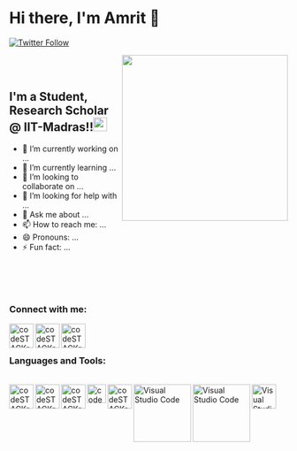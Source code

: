 # Hi there, I'm Amrit  👋

[![Twitter Follow](https://img.shields.io/twitter/follow/amrit?color=1DA1F2&logo=twitter&style=for-the-badge)](https://twitter.com/amritkumar9595)

<img src="https://user-images.githubusercontent.com/45626998/124499381-855d6980-dddb-11eb-9ac2-246630748442.gif" width="300" height="300" align ="right" />
<br>
<br>

## I'm a Student, Research Scholar @ IIT-Madras!!<img src="https://icons.iconarchive.com/icons/google/noto-emoji-people-profession/1024/10206-man-student-icon.png" width="25" height="25" />


- 🔭 I’m currently working on ...
- 🌱 I’m currently learning ...
- 👯 I’m looking to collaborate on ...
- 🤔 I’m looking for help with ...
- 💬 Ask me about ...
- 📫 How to reach me: ...
- 😄 Pronouns: ...
- ⚡ Fun fact: ...
 

<!-- ![giphy](https://user-images.githubusercontent.com/45626998/124499381-855d6980-dddb-11eb-9ac2-246630748442.gif) -->
<!-- <img src="https://user-images.githubusercontent.com/45626998/124499381-855d6980-dddb-11eb-9ac2-246630748442.gif" width="400" height="400" align ="right" /> -->



<!-- ### Spotify Playing 🎧

[<img src="https://now-playing-codestackr.vercel.app/api/spotify-playing" alt="codeSTACKr Spotify Playing" width="350" />](https://open.spotify.com/user/sortttlhfcsn7wspcv1u956gk) -->

<br>
<br>
<br>

### Connect with me:
[<img align="left" alt="codeSTACKr | LinkedIn" width="44px" src="https://cdn.jsdelivr.net/npm/simple-icons@v3/icons/linkedin.svg" />][linkedin]
[<img align="left" alt="codeSTACKr | Instagram" width="44px" src="https://cdn.jsdelivr.net/npm/simple-icons@v3/icons/instagram.svg" />][instagram]
[<img align="left" alt="codeSTACKr | Instagram" width="44px" src="https://cdn.jsdelivr.net/npm/simple-icons@v3/icons/facebook.svg" />][instagram]




<br />
<br />

### Languages and Tools:
<br />

<img align="left" alt="codeSTACKr | LinkedIn" width="44px" src="https://cdn.jsdelivr.net/gh/devicons/devicon/icons/vscode/vscode-original.svg" />

<img align="left" alt="codeSTACKr | LinkedIn" width="44px" src="https://cdn.jsdelivr.net/gh/devicons/devicon/icons/jupyter/jupyter-original.svg" />

<img align="left" alt="codeSTACKr | LinkedIn" width="44px" src="https://cdn.jsdelivr.net/gh/devicons/devicon/icons/python/python-original.svg" />

<img align="left" alt="codeSTACKr | LinkedIn" width="34px" src="https://upload.wikimedia.org/wikipedia/commons/1/10/PyTorch_logo_icon.svg" />

<img align="left" alt="codeSTACKr | LinkedIn" width="44px" src="https://cdn.jsdelivr.net/gh/devicons/devicon/icons/matlab/matlab-original.svg" />

<img align="left" alt="Visual Studio Code" width="104x" src="https://upload.wikimedia.org/wikipedia/commons/1/1a/NumPy_logo.svg" />

<img align="left" alt="Visual Studio Code" width="104x" src="https://nlaongtup.github.io/post/scipy-lammps/featured.png" />



<img align="left" alt="Visual Studio Code" width="44x" src="https://cdn.jsdelivr.net/gh/devicons/devicon/icons/github/github-original.svg" />




</details>


[linkedin]: https://www.linkedin.com/in/amritkumarjethi/
[instagram]: https://www.instagram.com/am_ra8/
[facebook]: https://www.facebook.com/amrit.kumar.1044186/